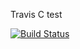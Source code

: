 Travis C test

[![Build Status](https://travis-ci.org/latelee/ci.svg?branch=master)](https://travis-ci.org/latelee/ci)
